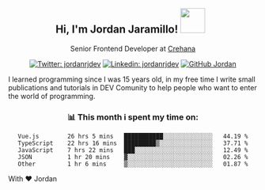 <div align="center">
<h2 style="margin-right:10px;">Hi, I'm Jordan Jaramillo! <img src="https://media.giphy.com/media/Wj7lNjMNDxSmc/source.gif" width="50" > </h2>

<p>Senior Frontend Developer at <a href="https://www.crehana.com/">Crehana</a></p>

[![Twitter: jordanrjdev](https://img.shields.io/twitter/follow/jordanrjdev?style=social)](https://twitter.com/jordanrjdev)
[![Linkedin: jordanrjdev](https://img.shields.io/badge/-jordanrjdev-blue?style=flat-square&logo=Linkedin&logoColor=white&link=https://www.linkedin.com/in/jordanrjdev/)](https://www.linkedin.com/in/jordanrjdev/)
[![GitHub Jordan](https://img.shields.io/github/followers/jnadroj?label=follow&style=social)](https://github.com/jnadroj)

</div>
I learned programming since I was 15 years old, in my free time I write small publications and tutorials in DEV Comunity to help people who want to enter the world of programming.

<div align="center">

### 📊 **This month i spent my time on:**

<!--START_SECTION:waka-->

```text
Vue.js        26 hrs 5 mins   ███████████░░░░░░░░░░░░░░   44.19 %
TypeScript    22 hrs 16 mins  █████████▒░░░░░░░░░░░░░░░   37.71 %
JavaScript    7 hrs 22 mins   ███░░░░░░░░░░░░░░░░░░░░░░   12.49 %
JSON          1 hr 20 mins    ▓░░░░░░░░░░░░░░░░░░░░░░░░   02.26 %
Other         1 hr 6 mins     ▒░░░░░░░░░░░░░░░░░░░░░░░░   01.87 %
```

<!--END_SECTION:waka-->

</div>

With ❤️ Jordan
